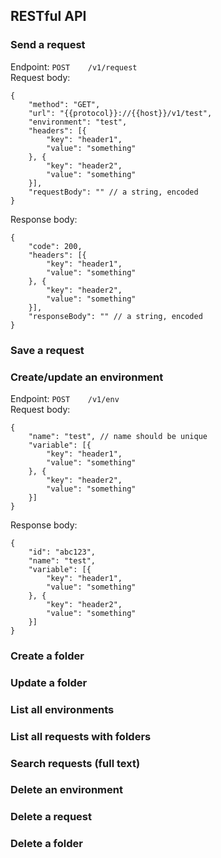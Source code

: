 ## RESTful API

### Send a request
Endpoint: `POST    /v1/request`  
Request body:
```json5
{
    "method": "GET",
    "url": "{{protocol}}://{{host}}/v1/test",
    "environment": "test",
    "headers": [{
        "key": "header1",
        "value": "something"
    }, {
        "key": "header2",
        "value": "something"
    }],
    "requestBody": "" // a string, encoded
}
```
Response body:
```json5
{
    "code": 200,
    "headers": [{
        "key": "header1",
        "value": "something"
    }, {
        "key": "header2",
        "value": "something"
    }],
    "responseBody": "" // a string, encoded
}
```

### Save a request

### Create/update an environment
Endpoint: `POST    /v1/env`  
Request body:
```json5
{
    "name": "test", // name should be unique
    "variable": [{
        "key": "header1",
        "value": "something"
    }, {
        "key": "header2",
        "value": "something"
    }]
}
```
Response body:
```json5
{
    "id": "abc123",
    "name": "test",
    "variable": [{
        "key": "header1",
        "value": "something"
    }, {
        "key": "header2",
        "value": "something"
    }]
}
```

### Create a folder

### Update a folder

### List all environments

### List all requests with folders

### Search requests (full text) 

### Delete an environment

### Delete a request

### Delete a folder
